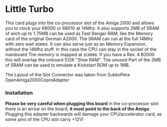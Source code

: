 # Little Turbo

This card plugs into the co-processor slot of the Amiga 2000 and allows you to clock your 68000 or 68010 at 14Mhz. It also supports 2MB of SRAM of wich up to 1.75MB can be used as Fast Ranger RAM, like the Memory card of the original German A2000. The SRAM can run at the full 14Mhz with zero wait states.
It can also serve just as an Memory Expansion, without the 14Mhz stuff. In this case the CPU can stay in the sockel of the mainboard
The memory is mapped at `$C0000`. If you have a Rev. 4 B2000 this will overlap the onboard 512K "Slow RAM". 
The unused Part of the 2MB of SRAM can be used to emulate a Kickstart ROM up to 1MB.

The Layout of the Slot Connector was taken from SukkoPera OpenAmiga2000CoproAdapter

### Installation
**Please be very careful when plugging this board** in the co-processor slot: there is an arrow on the board, **it must point to the back of the Amiga**. Plugging this adapter backwards will damage your CPU/accelerator card, as some pins of the CPU slot carry +12V!
